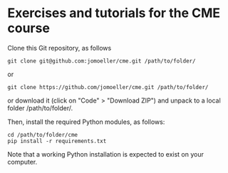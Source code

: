 # Exercises and tutorials for the CME course

Clone this Git repository, as follows

    git clone git@github.com:jomoeller/cme.git /path/to/folder/
  
or 

    git clone https://github.com/jomoeller/cme.git /path/to/folder/
  
or download it (click on "Code" > "Download ZIP") and unpack to a local folder /path/to/folder/.

Then, install the required Python modules, as follows:

    cd /path/to/folder/cme
    pip install -r requirements.txt
    
Note that a working Python installation is expected to exist on your computer.
